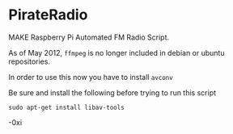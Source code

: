 PirateRadio
===========

MAKE Raspberry Pi Automated FM Radio Script.


As of May 2012, `ffmpeg` is no longer included in debian or ubuntu repositories. 

In order to use this now you have to install `avconv`

Be sure and install the following before trying to run this script

```sudo apt-get install libav-tools```




-0xi
